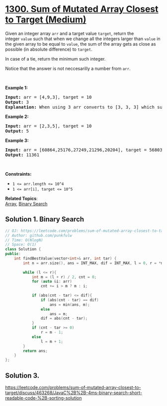 # [1300. Sum of Mutated Array Closest to Target (Medium)](https://leetcode.com/problems/sum-of-mutated-array-closest-to-target/)

<p>Given an integer array&nbsp;<code>arr</code> and a target value <code>target</code>, return&nbsp;the integer&nbsp;<code>value</code>&nbsp;such that when we change all the integers&nbsp;larger than <code>value</code>&nbsp;in the given array to be equal to&nbsp;<code>value</code>,&nbsp;the sum of the array gets&nbsp;as close as possible (in absolute difference) to&nbsp;<code>target</code>.</p>

<p>In case of a tie, return the minimum such integer.</p>

<p>Notice that the answer is not neccesarilly a number from <code>arr</code>.</p>

<p>&nbsp;</p>
<p><strong>Example 1:</strong></p>

<pre><strong>Input:</strong> arr = [4,9,3], target = 10
<strong>Output:</strong> 3
<strong>Explanation:</strong> When using 3 arr converts to [3, 3, 3] which sums 9 and that's the optimal answer.
</pre>

<p><strong>Example 2:</strong></p>

<pre><strong>Input:</strong> arr = [2,3,5], target = 10
<strong>Output:</strong> 5
</pre>

<p><strong>Example 3:</strong></p>

<pre><strong>Input:</strong> arr = [60864,25176,27249,21296,20204], target = 56803
<strong>Output:</strong> 11361
</pre>

<p>&nbsp;</p>
<p><strong>Constraints:</strong></p>

<ul>
	<li><code>1 &lt;= arr.length &lt;= 10^4</code></li>
	<li><code>1 &lt;= arr[i], target &lt;= 10^5</code></li>
</ul>


**Related Topics**:  
[Array](https://leetcode.com/tag/array/), [Binary Search](https://leetcode.com/tag/binary-search/)

## Solution 1. Binary Search

```cpp
// OJ: https://leetcode.com/problems/sum-of-mutated-array-closest-to-target/
// Author: github.com/punkfulw
// Time: O(NlogN)
// Space: O(1)
class Solution {
public:
    int findBestValue(vector<int>& arr, int tar) {
        int n = arr.size(), ans = INT_MAX, dif = INT_MAX, l = 0, r = *max_element(arr.begin(), arr.end());
        
        while (l <= r){
            int m = (l + r) / 2, cnt = 0;
            for (auto &i: arr)
                cnt += i > m ? m : i;
            
            if (abs(cnt - tar) <= dif){
                if (abs(cnt - tar) == dif)
                    ans = min(ans, m);
                else
                    ans = m;
                dif = abs(cnt - tar);
            }
            if (cnt - tar >= 0)
                r = m - 1;
            else
                l = m + 1;
        }
        return ans;
    }
};
```


## Solution 3. 

https://leetcode.com/problems/sum-of-mutated-array-closest-to-target/discuss/463268/JavaC%2B%2B-4ms-binary-search-short-readable-code-%2B-sorting-solution
